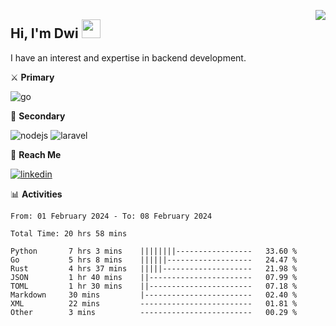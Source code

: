 [<img src="https://komarev.com/ghpvc/?username=masred&color=green&style=flat-square&label=Profile+Views" align="right">](github.com/masred)

## Hi, I'm Dwi <img src="https://raw.githubusercontent.com/MartinHeinz/MartinHeinz/master/wave.gif" width="30px">

I have an interest and expertise in backend development.

⚔️ **Primary**

![go](https://img.shields.io/badge/---?logo=go&label=Golang&style=social)

🔪 **Secondary**

![nodejs](https://img.shields.io/badge/---?logo=node.js&label=Node.js&style=social&logoColor=green)
![laravel](https://img.shields.io/badge/---?logo=laravel&label=Laravel&style=social)

🔗 **Reach Me**

[![linkedin](https://img.shields.io/badge/---?logo=linkedin&label=LinkedIn&style=social)](https://linkedin.com/in/dwifitriyanto)

📊 **Activities**

<!--START_SECTION:waka-->

```all_time
From: 01 February 2024 - To: 08 February 2024

Total Time: 20 hrs 58 mins

Python       7 hrs 3 mins    ||||||||-----------------   33.60 %
Go           5 hrs 8 mins    ||||||-------------------   24.47 %
Rust         4 hrs 37 mins   |||||--------------------   21.98 %
JSON         1 hr 40 mins    ||-----------------------   07.99 %
TOML         1 hr 30 mins    ||-----------------------   07.18 %
Markdown     30 mins         |------------------------   02.40 %
XML          22 mins         -------------------------   01.81 %
Other        3 mins          -------------------------   00.29 %
```

<!--END_SECTION:waka-->

